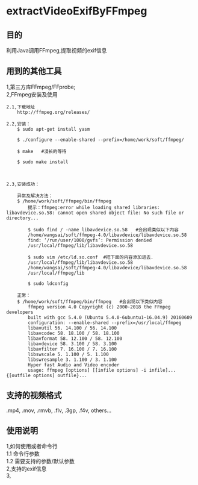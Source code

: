 # extractVideoExifByFFmpeg
## 目的
利用Java调用FFmpeg,提取视频的exif信息

## 用到的其他工具
1,第三方库FFmpeg/FFprobe;    
2,FFmpeg安装及使用  

    2.1,下载地址    
        http://ffmpeg.org/releases/    

    2.2,安装：    
        $ sudo apt-get install yasm    

        $ ./configure --enable-shared --prefix=/home/work/soft/ffmpeg/

        $ make   #漫长的等待

        $ sudo make install 



    2.3,安装成功：      

        异常及解决方法：  
        $ /home/work/soft/ffmpeg/bin/ffmpeg    
            提示：ffmpeg:error while loading shared libraries: libavdevice.so.58: cannot open shared object file: No such file or directory...

            $ sudo find / -name libavdevice.so.58   #会出现类似以下内容    
            /home/wangsai/soft/ffmpeg-4.0/libavdevice/libavdevice.so.58
            find: ‘/run/user/1000/gvfs’: Permission denied
            /usr/local/ffmpeg/lib/libavdevice.so.58

            $ sudo vim /etc/ld.so.conf  #把下面的内容添加进去.    
            /usr/local/ffmpeg/lib/libavdevice.so.58
            /home/wangsai/soft/ffmpeg-4.0/libavdevice/libavdevice.so.58
            /usr/local/ffmpeg/lib

            $ sudo ldconfig 
        
        正常：
        $ /home/work/soft/ffmpeg/bin/ffmpeg   #会出现以下类似内容
            ffmpeg version 4.0 Copyright (c) 2000-2018 the FFmpeg developers
            built with gcc 5.4.0 (Ubuntu 5.4.0-6ubuntu1~16.04.9) 20160609
            configuration: --enable-shared --prefix=/usr/local/ffmpeg
            libavutil 56. 14.100 / 56. 14.100
            libavcodec 58. 18.100 / 58. 18.100
            libavformat 58. 12.100 / 58. 12.100
            libavdevice 58. 3.100 / 58. 3.100
            libavfilter 7. 16.100 / 7. 16.100
            libswscale 5. 1.100 / 5. 1.100
            libswresample 3. 1.100 / 3. 1.100
            Hyper fast Audio and Video encoder
            usage: ffmpeg [options] [[infile options] -i infile]... {[outfile options] outfile}...





## 支持的视频格式
.mp4, .mov, .rmvb, .flv, .3gp, .f4v, others...

## 使用说明
1,如何使用或者命令行      
1.1 命令行参数   
1.2 需要支持的参数/默认参数   
2,支持的exif信息   
3,   


